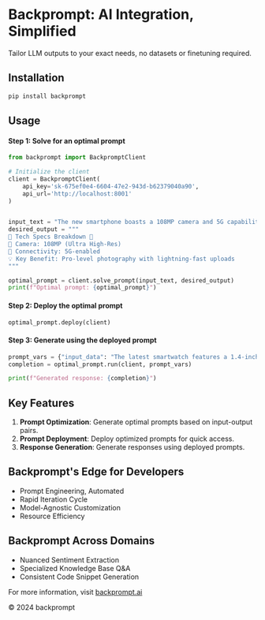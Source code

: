 # Backprompt: AI Integration, Simplified

Tailor LLM outputs to your exact needs, no datasets or finetuning required.

## Installation

```bash
pip install backprompt
```

## Usage
#### Step 1: Solve for an optimal prompt
```python
from backprompt import BackpromptClient

# Initialize the client
client = BackpromptClient(
    api_key='sk-675ef0e4-6604-47e2-943d-b62379040a90', 
    api_url='http://localhost:8001'
)


input_text = "The new smartphone boasts a 108MP camera and 5G capability."
desired_output = """
🌟 Tech Specs Breakdown 🌟
📸 Camera: 108MP (Ultra High-Res)
📡 Connectivity: 5G-enabled
💡 Key Benefit: Pro-level photography with lightning-fast uploads
"""

optimal_prompt = client.solve_prompt(input_text, desired_output)
print(f"Optimal prompt: {optimal_prompt}")
```

#### Step 2: Deploy the optimal prompt
```python
optimal_prompt.deploy(client)
```

#### Step 3: Generate using the deployed prompt
```python
prompt_vars = {"input_data": "The latest smartwatch features a 1.4-inch AMOLED display and 7-day battery life."}
completion = optimal_prompt.run(client, prompt_vars)

print(f"Generated response: {completion}")
```

## Key Features

1. **Prompt Optimization**: Generate optimal prompts based on input-output pairs.
2. **Prompt Deployment**: Deploy optimized prompts for quick access.
3. **Response Generation**: Generate responses using deployed prompts.

## Backprompt's Edge for Developers

- Prompt Engineering, Automated
- Rapid Iteration Cycle
- Model-Agnostic Customization
- Resource Efficiency

## Backprompt Across Domains

- Nuanced Sentiment Extraction
- Specialized Knowledge Base Q&A
- Consistent Code Snippet Generation

For more information, visit [backprompt.ai](https://backprompt.ai)

© 2024 backprompt